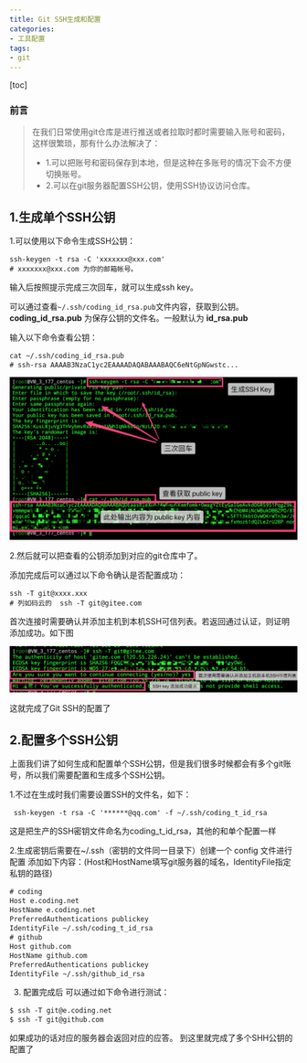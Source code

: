 ```yaml
---
title: Git SSH生成和配置
categories: 
- 工具配置
tags:
- git
---
```

[toc]
### 前言
> 在我们日常使用git仓库是进行推送或者拉取时都时需要输入账号和密码，这样很繁琐，那有什么办法解决了：
>-  1.可以把账号和密码保存到本地，但是这种在多账号的情况下会不方便切换账号。
>- 2.可以在git服务器配置SSH公钥，使用SSH协议访问仓库。

## 1.生成单个SSH公钥
1.可以使用以下命令生成SSH公钥：
``` git
ssh-keygen -t rsa -C 'xxxxxxx@xxx.com'
# xxxxxxx@xxx.com 为你的邮箱帐号。
```

输入后按照提示完成三次回车，就可以生成ssh key。

可以通过查看```~/.ssh/coding_id_rsa.pub```文件内容，获取到公钥。**coding_id_rsa.pub** 为保存公钥的文件名。一般默认为 **id_rsa.pub**

输入以下命令查看公钥：
```
cat ~/.ssh/coding_id_rsa.pub
# ssh-rsa AAAAB3NzaC1yc2EAAAADAQABAAABAQC6eNtGpNGwstc...
```


![image](https://github.com/tao111222333444/image/blob/master/GIT_SSH.png?raw=true)

2.然后就可以把查看的公钥添加到对应的git仓库中了。

添加完成后可以通过以下命令确认是否配置成功：
```
ssh -T git@xxxx.xxx
# 列如码云的  ssh -T git@gitee.com
```
首次连接时需要确认并添加主机到本机SSH可信列表。若返回通过认证，则证明添加成功。如下图

![](https://github.com/tao111222333444/image/blob/master/GIT_SSH_1.png?raw=true)

这就完成了Git SSH的配置了

## 2.配置多个SSH公钥
上面我们讲了如何生成和配置单个SSH公钥，但是我们很多时候都会有多个git账号，所以我们需要配置和生成多个SSH公钥。

1.不过在生成时我们需要设置SSH的文件名，如下：
```
 ssh-keygen -t rsa -C '******@qq.com' -f ~/.ssh/coding_t_id_rsa

```
这是把生产的SSH密钥文件命名为coding_t_id_rsa，其他的和单个配置一样

2.生成密钥后需要在~/.ssh（密钥的文件同一目录下）创建一个 config 文件进行配置 添加如下内容：(Host和HostName填写git服务器的域名，IdentityFile指定私钥的路径)
```
# coding
Host e.coding.net
HostName e.coding.net
PreferredAuthentications publickey
IdentityFile ~/.ssh/coding_t_id_rsa
# github
Host github.com
HostName github.com
PreferredAuthentications publickey
IdentityFile ~/.ssh/github_id_rsa
```
3. 配置完成后  可以通过如下命令进行测试：
```
$ ssh -T git@e.coding.net
$ ssh -T git@github.com
```
如果成功的话对应的服务器会返回对应的应答。
到这里就完成了多个SHH公钥的配置了